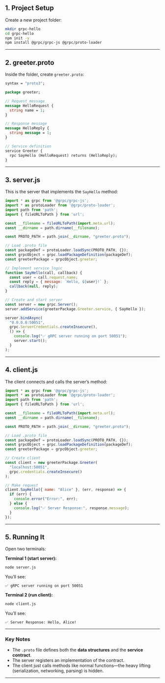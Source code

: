 ## **1. Project Setup**

Create a new project folder:

```bash
mkdir grpc-hello
cd grpc-hello
npm init -y
npm install @grpc/grpc-js @grpc/proto-loader
```

---

## **2. greeter.proto**

Inside the folder, create `greeter.proto`:

```proto
syntax = "proto3";

package greeter;

// Request message
message HelloRequest {
  string name = 1;
}

// Response message
message HelloReply {
  string message = 1;
}

// Service definition
service Greeter {
  rpc SayHello (HelloRequest) returns (HelloReply);
}
```

---

## **3. server.js**

This is the server that implements the `SayHello` method:

```js
import * as grpc from '@grpc/grpc-js';
import * as protoLoader from '@grpc/proto-loader';
import path from 'path';
import { fileURLToPath } from 'url';

const __filename = fileURLToPath(import.meta.url);
const __dirname = path.dirname(__filename);

const PROTO_PATH = path.join(__dirname, "greeter.proto");

// Load .proto file
const packageDef = protoLoader.loadSync(PROTO_PATH, {});
const grpcObject = grpc.loadPackageDefinition(packageDef);
const greeterPackage = grpcObject.greeter;

// Implement service logic
function SayHello(call, callback) {
  const user = call.request.name;
  const reply = { message: `Hello, ${user}!` };
  callback(null, reply);
}

// Create and start server
const server = new grpc.Server();
server.addService(greeterPackage.Greeter.service, { SayHello });

server.bindAsync(
  "0.0.0.0:50051",
  grpc.ServerCredentials.createInsecure(),
  () => {
    console.log("✅ gRPC server running on port 50051");
    server.start();
  }
);
```

---

## **4. client.js**

The client connects and calls the server’s method:

```js
import * as grpc from '@grpc/grpc-js';
import * as protoLoader from '@grpc/proto-loader';
import path from 'path';
import { fileURLToPath } from 'url';

const __filename = fileURLToPath(import.meta.url);
const __dirname = path.dirname(__filename);

const PROTO_PATH = path.join(__dirname, "greeter.proto");

// Load .proto file
const packageDef = protoLoader.loadSync(PROTO_PATH, {});
const grpcObject = grpc.loadPackageDefinition(packageDef);
const greeterPackage = grpcObject.greeter;

// Create client
const client = new greeterPackage.Greeter(
  "localhost:50051",
  grpc.credentials.createInsecure()
);

// Make request
client.SayHello({ name: "Alice" }, (err, response) => {
  if (err) {
    console.error("Error:", err);
  } else {
    console.log("✅ Server Response:", response.message);
  }
});
```

---

## **5. Running It**

Open two terminals:

**Terminal 1 (start server):**

```bash
node server.js
```

You’ll see:

```
✅ gRPC server running on port 50051
```

**Terminal 2 (run client):**

```bash
node client.js
```

You’ll see:

```
✅ Server Response: Hello, Alice!
```

---

### **Key Notes**

* The `.proto` file defines both the **data structures** and the **service contract**.
* The server registers an implementation of the contract.
* The client just calls methods like normal functions—the heavy lifting (serialization, networking, parsing) is hidden.

---